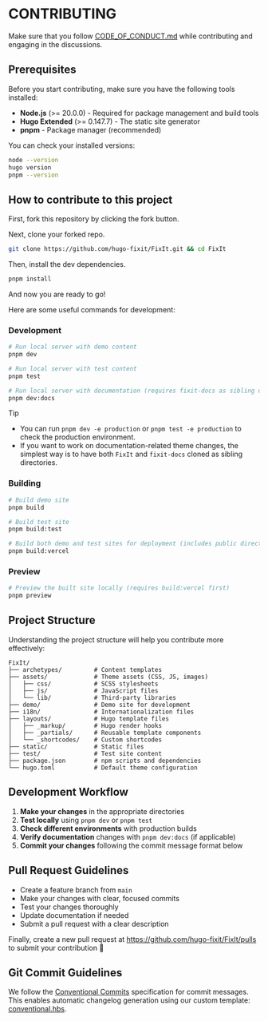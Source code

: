 # CONTRIBUTING

Make sure that you follow [CODE_OF_CONDUCT.md](CODE_OF_CONDUCT.md) while contributing and engaging in the discussions.

## Prerequisites

Before you start contributing, make sure you have the following tools installed:

- **Node.js** (>= 20.0.0) - Required for package management and build tools
- **Hugo Extended** (>= 0.147.7) - The static site generator
- **pnpm** - Package manager (recommended)

You can check your installed versions:

```bash
node --version
hugo version
pnpm --version
```

## How to contribute to this project

First, fork this repository by clicking the fork button.

Next, clone your forked repo.

```bash
git clone https://github.com/hugo-fixit/FixIt.git && cd FixIt
```

Then, install the dev dependencies.

```bash
pnpm install
```

And now you are ready to go!

Here are some useful commands for development:

### Development

```bash
# Run local server with demo content
pnpm dev

# Run local server with test content
pnpm test

# Run local server with documentation (requires fixit-docs as sibling directory)
pnpm dev:docs
```

> [!TIP]
>
> - You can run `pnpm dev -e production` or `pnpm test -e production` to check the production environment.
> - If you want to work on documentation-related theme changes, the simplest way is to have both `FixIt` and `fixit-docs` cloned as sibling directories.

### Building

```bash
# Build demo site
pnpm build

# Build test site
pnpm build:test

# Build both demo and test sites for deployment (includes public directory reorganization)
pnpm build:vercel
```

### Preview

```bash
# Preview the built site locally (requires build:vercel first)
pnpm preview
```

## Project Structure

Understanding the project structure will help you contribute more effectively:

```
FixIt/
├── archetypes/         # Content templates
├── assets/             # Theme assets (CSS, JS, images)
│   ├── css/            # SCSS stylesheets
│   ├── js/             # JavaScript files
│   └── lib/            # Third-party libraries
├── demo/               # Demo site for development
├── i18n/               # Internationalization files
├── layouts/            # Hugo template files
│   ├── _markup/        # Hugo render hooks
│   ├── _partials/      # Reusable template components
│   └── _shortcodes/    # Custom shortcodes
├── static/             # Static files
├── test/               # Test site content
├── package.json        # npm scripts and dependencies
└── hugo.toml           # Default theme configuration
```

## Development Workflow

1. **Make your changes** in the appropriate directories
2. **Test locally** using `pnpm dev` or `pnpm test`
3. **Check different environments** with production builds
4. **Verify documentation** changes with `pnpm dev:docs` (if applicable)
5. **Commit your changes** following the commit message format below

## Pull Request Guidelines

- Create a feature branch from `main`
- Make your changes with clear, focused commits
- Test your changes thoroughly
- Update documentation if needed
- Submit a pull request with a clear description

Finally, create a new pull request at <https://github.com/hugo-fixit/FixIt/pulls> to submit your contribution 🎉

## Git Commit Guidelines

We follow the [Conventional Commits](https://www.conventionalcommits.org/) specification for commit messages. This enables automatic changelog generation using our custom template: [conventional.hbs](https://github.com/hugo-fixit/fixit-releaser/blob/main/changelog/conventional.hbs).
